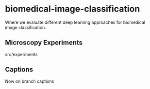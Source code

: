 # biomedical-image-classification
Where we evaluate different deep learning approaches for biomedical image classification.

## Microscopy Experiments
src/experiments

## Captions
Now on branch captions
